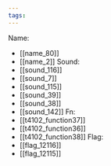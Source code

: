 ```yaml
---
tags:
---
```

Name:
- [[name_80]]
- [[name_2]]
Sound:
- [[sound_116]]
- [[sound_7]]
- [[sound_115]]
- [[sound_39]]
- [[sound_38]]
- [[sound_142]]
Fn:
- [[t4102_function37]]
- [[t4102_function36]]
- [[t4102_function38]]
Flag:
- [[flag_12116]]
- [[flag_12115]]
